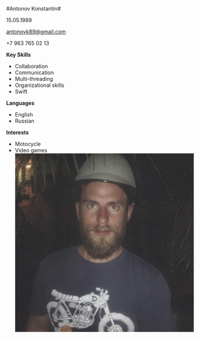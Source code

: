 #Antonov Konstantin#

15.05.1989 

antonovk89@gmail.com

+7 963 765 02 13

**Key Skills**
* Collaboration
* Communication
* Multi-threading
* Organizational skills
* Swift

**Languages**
* English
* Russian

**Interests**

* Motocycle
* Video games
![](img/photo_2015-12-02_18-24-00.jpg)
